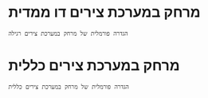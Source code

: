 # מרחק במערכת צירים דו ממדית
```ad-todo
הגדרה פורמלית של מרחק במערכת צירים רגילה

```

# מרחק במערכת צירים כללית
```ad-todo
הגדרה פורמלית של מרחק במערכת צירים כללית

```
